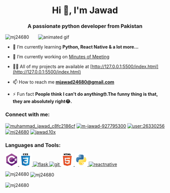 <h1 align="center">Hi 👋, I'm Jawad</h1>
<h3 align="center">A passionate python developer from Pakistan</h3>

<img align="right" alt="animated gif" width="400" src="https://gifdb.com/images/thumbnail/programming-stick-figure-going-crazy-on-fire-j6ii4pju9xdtnsbr.webp">

<p align="left"> <img src="https://komarev.com/ghpvc/?username=mj24680&label=Profile%20views&color=0e75b6&style=flat" alt="mj24680" /> </p>

- 🌱 I’m currently learning **Python, React Native & a lot more...**

- 🔭 I’m currently working on [Minutes of Meeting](https://github.com/mj24680/FYP-Minutes-of-Meeting-)

- 👨‍💻 All of my projects are available at [http://127.0.0.1:5500/index.html](http://127.0.0.1:5500/index.html)

- 📫 How to reach me **mjawad24680@gmail.com**

- ⚡ Fun fact **People think I can't do anything🙄.The funny thing is that, they are absolutely right😂.**

<h3 align="left">Connect with me:</h3>
<p align="left">
<a href="https://dev.to/muhammad_jawad_c8fc2186cf" target="blank"><img align="center" src="https://raw.githubusercontent.com/rahuldkjain/github-profile-readme-generator/master/src/images/icons/Social/devto.svg" alt="muhammad_jawad_c8fc2186cf" height="30" width="40" /></a>
<a href="https://linkedin.com/in/m-jawad-927795300" target="blank"><img align="center" src="https://raw.githubusercontent.com/rahuldkjain/github-profile-readme-generator/master/src/images/icons/Social/linked-in-alt.svg" alt="m-jawad-927795300" height="30" width="40" /></a>
<a href="https://stackoverflow.com/users/user:26330256" target="blank"><img align="center" src="https://raw.githubusercontent.com/rahuldkjain/github-profile-readme-generator/master/src/images/icons/Social/stack-overflow.svg" alt="user:26330256" height="30" width="40" /></a>
<a href="https://kaggle.com/mj24680" target="blank"><img align="center" src="https://raw.githubusercontent.com/rahuldkjain/github-profile-readme-generator/master/src/images/icons/Social/kaggle.svg" alt="mj24680" height="30" width="40" /></a>
<a href="https://instagram.com/jawad.10x" target="blank"><img align="center" src="https://raw.githubusercontent.com/rahuldkjain/github-profile-readme-generator/master/src/images/icons/Social/instagram.svg" alt="jawad.10x" height="30" width="40" /></a>
</p>

<h3 align="left">Languages and Tools:</h3>
<p align="left"> <a href="https://www.w3schools.com/cs/" target="_blank" rel="noreferrer"> <img src="https://raw.githubusercontent.com/devicons/devicon/master/icons/csharp/csharp-original.svg" alt="csharp" width="40" height="40"/> </a> <a href="https://www.w3schools.com/css/" target="_blank" rel="noreferrer"> <img src="https://raw.githubusercontent.com/devicons/devicon/master/icons/css3/css3-original-wordmark.svg" alt="css3" width="40" height="40"/> </a> <a href="https://flask.palletsprojects.com/" target="_blank" rel="noreferrer"> <img src="https://www.vectorlogo.zone/logos/pocoo_flask/pocoo_flask-icon.svg" alt="flask" width="40" height="40"/> </a> <a href="https://git-scm.com/" target="_blank" rel="noreferrer"> <img src="https://www.vectorlogo.zone/logos/git-scm/git-scm-icon.svg" alt="git" width="40" height="40"/> </a> <a href="https://www.w3.org/html/" target="_blank" rel="noreferrer"> <img src="https://raw.githubusercontent.com/devicons/devicon/master/icons/html5/html5-original-wordmark.svg" alt="html5" width="40" height="40"/> </a> <a href="https://www.python.org" target="_blank" rel="noreferrer"> <img src="https://raw.githubusercontent.com/devicons/devicon/master/icons/python/python-original.svg" alt="python" width="40" height="40"/> </a> <a href="https://reactnative.dev/" target="_blank" rel="noreferrer"> <img src="https://reactnative.dev/img/header_logo.svg" alt="reactnative" width="40" height="40"/> </a> </p>

<p><img align="left" src="https://github-readme-stats.vercel.app/api/top-langs?username=mj24680&show_icons=true&locale=en&layout=compact" alt="mj24680" /></p>

<p>&nbsp;<img align="center" src="https://github-readme-stats.vercel.app/api?username=mj24680&show_icons=true&locale=en" alt="mj24680" /></p>

<p><img align="center" src="https://github-readme-streak-stats.herokuapp.com/?user=mj24680&" alt="mj24680" /></p>
